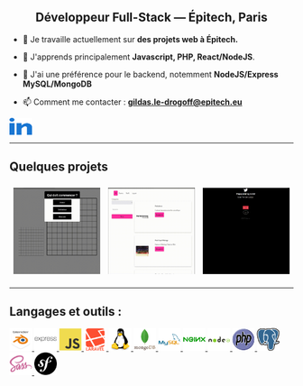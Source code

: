 <h2 align="center">Développeur Full-Stack — Épitech, Paris</h2>

- 🔭 Je travaille actuellement sur **des projets web à Épitech.**

- 🌱 J'apprends principalement **Javascript, PHP, React/NodeJS**.

- 📙 J'ai une préférence pour le backend, notemment **NodeJS/Express MySQL/MongoDB**

- 📫 Comment me contacter : <a href="mailto:gildas.le-drogoff@epitech.eu">**gildas.le-drogoff@epitech.eu**</a>


<p align="left">
  <a href="https://www.linkedin.com/in/gildas-le-drogoff/" target="blank">
    <img
      align="center"
      alt="https://www.linkedin.com/in/gildas-le-drogoff/"
      height="30"
      src="images/tech/linked-in-alt.svg"
      width="40"
    />
  </a>
</p>

<section class="section projects-section" >
  <hr />

  <h2>Quelques projets</h2>
  
   <div style="display:flex;">
       <div style="margin:.5em;">
        <a
          href="https://gildas-le-drogoff.alwaysdata.net/battleship/"
          target="_blank"
          >
          <img
            src="./images/my_battleship.gif"
            height="153px"
            width="200"
            alt="my_battleship"
        /></a>
         </div>
       <div style="margin:.5em;">
        <a href="https://github.com/GildasLD/my_events" target="_blank"
          >
          <img
            src="./images/my_events.gif"
            height="153px"
            width="200"
            alt="my_events"
        /></a>
        <br />
         </div>
       <div style="margin:.5em;">
        <a href="https://gildas-le-drogoff.fr/academie/" target="_blank"
          >
          <img src="./images/twitter.gif" height="153px" width="200" alt="twitter"
        /></a>
         </div>
       </section>
   </div>
<hr />

<h2 align="left">Langages et outils :</h2>

<p align="left">
  <a href="https://www.blender.org/" rel="noreferrer" target="_blank">
    <img
      alt="blender"
      height="40"
      src="./images/tech/blender-original.svg"
      width="40"
    />
  </a>
  <a href="https://expressjs.com" rel="noreferrer" target="_blank">
    <img
      alt="express"
      height="40"
      src="./images/tech/express-original-wordmark.svg"
      width="40"
    />
  </a>
  <a
    href="https://developer.mozilla.org/en-US/docs/Web/JavaScript"
    rel="noreferrer"
    target="_blank"
  >
    <img
      alt="javascript"
      height="40"
      src="./images/tech/javascript-original.svg"
      width="40"
    />
  </a>
  <a href="https://laravel.com/" rel="noreferrer" target="_blank">
    <img
      alt="laravel"
      height="40"
      src="./images/tech/laravel-plain-wordmark.svg"
      width="40"
    />
  </a>
  <a href="https://www.linux.org/" rel="noreferrer" target="_blank">
    <img
      alt="linux"
      height="40"
      src="./images/tech/linux-original.svg"
      width="40"
    />
  </a>
  <a href="https://www.mongodb.com/" rel="noreferrer" target="_blank">
    <img
      alt="mongodb"
      height="40"
      src="./images/tech/mongodb-original-wordmark.svg"
      width="40"
    />
  </a>
  <a href="https://www.mysql.com/" rel="noreferrer" target="_blank">
    <img
      alt="mysql"
      height="40"
      src="./images/tech/mysql-original-wordmark.svg"
      width="40"
    />
  </a>
  <a href="https://www.nginx.com" rel="noreferrer" target="_blank">
    <img
      alt="nginx"
      height="40"
      src="./images/tech/nginx-original.svg"
      width="40"
    />
  </a>
  <a href="https://nodejs.org" rel="noreferrer" target="_blank">
    <img
      alt="nodejs"
      height="40"
      src="./images/tech/nodejs-original-wordmark.svg"
      width="40"
    />
  </a>
  <a href="https://www.php.net" rel="noreferrer" target="_blank">
    <img
      alt="php"
      height="40"
      src="./images/tech/php-original.svg"
      width="40"
    />
  </a>
  <a href="https://www.postgresql.org" rel="noreferrer" target="_blank">
    <img
      alt="postgresql"
      height="40"
      src="./images/tech/postgresql-original-wordmark.svg"
      width="40"
    />
  </a>
  <a href="https://sass-lang.com" rel="noreferrer" target="_blank">
    <img
      alt="sass"
      height="40"
      src="./images/tech/sass-original.svg"
      width="40"
    />
  </a>
  <a href="https://symfony.com" rel="noreferrer" target="_blank">
    <img
      alt="symfony"
      height="40"
      src="./images/tech/symfony-original.svg"
      width="40"
    />
  </a>
</p>
